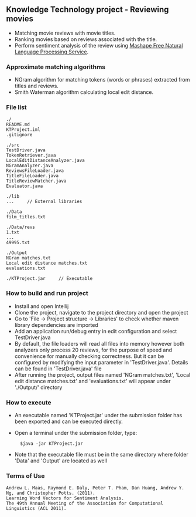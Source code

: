 ## Knowledge Technology project - Reviewing movies
* Matching movie reviews with movie titles.
* Ranking movies based on reviews associated with the title.
* Perform sentiment analysis of the review using [Mashape Free Natural Language Processing Service](https://market.mashape.com/loudelement/free-natural-language-processing-service).

### Approximate matching algorithms
* NGram algorithm for matching tokens (words or phrases) extracted from titles and reviews.
* Smith Waterman algorithm calculating local edit distance.

### File list
    ./
    README.md
    KTProject.iml
    .gitignore
    
    ./src
    TestDriver.java
    TokenRetriever.java
    LocalEditDistanceAnalyzer.java
    NGramAnalyzer.java
    ReviewsFileLoader.java
    TitleFileLoader.java
    TitleReviewMatcher.java
    Evaluator.java
    
    ./lib
    ...     // External libraries
    
    ./Data
    film_titles.txt
    
    ./Data/revs
    1.txt
    ...
    49995.txt
    
    ./Output
    NGram matches.txt
    Local edit distance matches.txt
    evaluations.txt
    
    ./KTProject.jar     // Executable

### How to build and run project
* Install and open Intellij
* Clone the project, navigate to the project directory and open the project
* Go to 'File -> Project structure -> Libraries' to check whether maven library dependencies are imported
* Add an application run/debug entry in edit configuration and select TestDriver.java
* By default, the file loaders will read all files into memory however both analyzers only process 20 reviews, for the purpose of speed and convenience for manually checking correctness. But it can be configured by modifying the input parameter in 'TestDriver.java'. Details can be found in 'TestDriver.java' file
* After running the project, output files named 'NGram matches.txt', 'Local edit distance matches.txt' and 'evaluations.txt' will appear under './Output/' directory

### How to execute
* An executable named 'KTProject.jar' under the submission folder has been exported and can be executed directly.
* Open a terminal under the submission folder, type:

        $java -jar KTProject.jar

* Note that the executable file must be in the same directory where folder 'Data' and 'Output' are located as well

### Terms of Use

    Andrew L. Maas, Raymond E. Daly, Peter T. Pham, Dan Huang, Andrew Y. Ng, and Christopher Potts. (2011).
    Learning Word Vectors for Sentiment Analysis.
    The 49th Annual Meeting of the Association for Computational Linguistics (ACL 2011).
